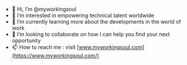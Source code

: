 - 👋 Hi, I’m @myworkingsoul
- 👀 I’m interested in empowering technical talent worldwide
- 🌱 I’m currently learning more about the developments in the world of work
- 💞️ I’m looking to collaborate on how I can help you find your next opportunity
- 📫 How to reach me : visit [www.myworkingsoul.com](https://www.myworkingsoul.com/)

<!---
myworkingsoul/myworkingsoul is a ✨ special ✨ repository because its `README.md` (this file) appears on your GitHub profile.
You can click the Preview link to take a look at your changes.
--->
